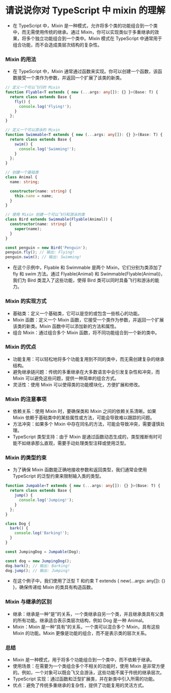 # 请说说你对 TypeScript 中 mixin 的理解

- 在 TypeScript 中，Mixin 是一种模式，允许将多个类的功能组合到一个类中，而无需使用传统的继承。通过 Mixin，你可以实现类似于多重继承的效果，将多个独立功能组合到一个类中。Mixin 模式在 TypeScript 中通常用于组合功能，而不会造成类层次结构的复杂性。

### Mixin 的用法

- 在 TypeScript 中，Mixin 通常通过函数来实现。你可以创建一个函数，该函数接受一个类作为参数，并返回一个扩展了该类的新类。

```ts
// 定义一个可以飞行的 Mixin
function Flyable<T extends { new (...args: any[]): {} }>(Base: T) {
  return class extends Base {
    fly() {
      console.log('Flying!');
    }
  };
}

// 定义一个可以游泳的 Mixin
function Swimmable<T extends { new (...args: any[]): {} }>(Base: T) {
  return class extends Base {
    swim() {
      console.log('Swimming!');
    }
  };
}

// 创建一个基础类
class Animal {
  name: string;

  constructor(name: string) {
    this.name = name;
  }
}

// 使用 Mixin 创建一个可以飞行和游泳的类
class Bird extends Swimmable(Flyable(Animal)) {
  constructor(name: string) {
    super(name);
  }
}

const penguin = new Bird('Penguin');
penguin.fly(); // 输出: Flying!
penguin.swim(); // 输出: Swimming!
```

- 在这个示例中，Flyable 和 Swimmable 是两个 Mixin，它们分别为类添加了 fly 和 swim 方法。通过 Flyable(Animal) 和 Swimmable(Flyable(Animal))，我们为 Bird 类混入了这些功能，使得 Bird 类可以同时具备飞行和游泳的能力。

### Mixin 的实现方式

- 基础类：定义一个基础类，它可以是空的或包含一些核心的功能。
- Mixin 函数：定义一个 Mixin 函数，它接受一个类作为参数，并返回一个扩展该类的新类。Mixin 函数中可以添加新的方法和属性。
- 组合 Mixin：通过组合多个 Mixin 函数，将不同功能组合到一个新的类中。

### Mixin 的优点

- 功能复用：可以轻松地将多个功能复用到不同的类中，而无需创建复杂的继承结构。
- 避免继承链问题：传统的多重继承在大多数语言中会引发复杂性和冲突，而 Mixin 可以避免这些问题，提供一种简单的组合方式。
- 灵活性：使用 Mixin 可以使得类的功能模块化，方便扩展和修改。

### Mixin 的注意事项

- 依赖关系：使用 Mixin 时，要确保类和 Mixin 之间的依赖关系清晰。如果 Mixin 依赖于基础类中的某些属性或方法，可能会导致难以跟踪的问题。
- 方法冲突：如果多个 Mixin 中存在同名的方法，可能会导致冲突，需要谨慎处理。
- TypeScript 类型支持：由于 Mixin 是通过函数动态生成的，类型推断有时可能不如继承那么直观，需要手动处理类型注释或使用泛型。

### Mixin 的类型约束

- 为了确保 Mixin 函数能正确地接收参数和返回类型，我们通常会使用 TypeScript 的泛型约束来限制输入类的类型。

```ts
function Jumpable<T extends { new (...args: any[]): {} }>(Base: T) {
  return class extends Base {
    jump() {
      console.log('Jumping!');
    }
  };
}

class Dog {
  bark() {
    console.log('Barking!');
  }
}

const JumpingDog = Jumpable(Dog);

const dog = new JumpingDog();
dog.bark(); // 输出: Barking!
dog.jump(); // 输出: Jumping!
```

- 在这个例子中，我们使用了泛型 T 和约束 T extends { new(...args: any[]): {} }，确保传递给 Mixin 的类具有构造函数。

### Mixin 与继承的区别

- 继承：继承是一种“是”的关系，一个类继承自另一个类，并且继承类具有父类的所有功能。继承适合表示类层次结构，例如 Dog 是一种 Animal。
- Mixin：Mixin 是一种“具有”的关系，一个类可以混合多个 Mixin，具有这些 Mixin 的功能。Mixin 更像是功能的组合，而不是表示类的层次关系。

### 总结

- Mixin 是一种模式，用于将多个功能组合到一个类中，而不依赖于继承。
- 使用场景：在需要为一个类组合多个不相关的功能时，使用 Mixin 是非常方便的。例如，一个对象可以既会飞又会游泳，这些功能不属于传统的继承层次。
- TypeScript 实现：通过函数和泛型扩展类，并在新类中引入所需的功能。
- 优点：避免了传统多重继承的复杂性，提供了功能复用的灵活方式。
